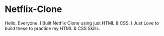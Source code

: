 # Netflix-Clone
Hello, Everyone. I Built Netflix Clone using just HTML &amp; CSS. I Just Love to build these to practice my HTML &amp; CSS Skills.
